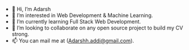 - 👋 Hi, I’m Adarsh
- 👀 I’m interested in Web Development & Machine Learning.
- 🌱 I’m currently learning Full Stack Web Development.
- 💞️ I’m looking to collaborate on any open source project to build my CV strong.
- 📫 You can mail me at (Adarshh.addi@gmail.com).

<!---
drshtaant/drshtaant is a ✨ special ✨ repository because its `README.md` (this file) appears on your GitHub profile.
You can click the Preview link to take a look at your changes.
--->
